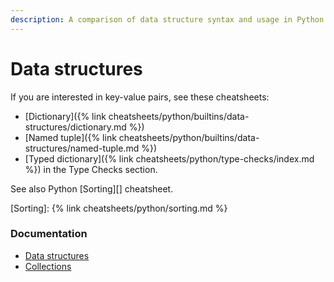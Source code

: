 ```yaml
---
description: A comparison of data structure syntax and usage in Python
---
```

# Data structures

If you are interested in key-value pairs, see these cheatsheets:

- [Dictionary]({% link cheatsheets/python/builtins/data-structures/dictionary.md %})
- [Named tuple]({% link cheatsheets/python/builtins/data-structures/named-tuple.md %})
- [Typed dictionary]({% link cheatsheets/python/type-checks/index.md %}) in the Type Checks section.

See also Python [Sorting][] cheatsheet.

[Sorting]: {% link cheatsheets/python/sorting.md %}

### Documentation

- [Data structures](https://docs.python.org/3/tutorial/datastructures.html) 
- [Collections](https://docs.python.org/3/library/collections.html) 
